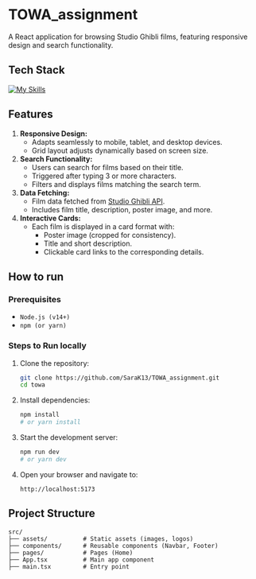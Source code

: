 # TOWA_assignment
A React application for browsing Studio Ghibli films, featuring responsive design and search functionality.

## Tech Stack
[![My Skills](https://skillicons.dev/icons?i=react,ts,css,vite,npm)](https://skillicons.dev)

## Features
1. **Responsive Design:**
    - Adapts seamlessly to mobile, tablet, and desktop devices.
    - Grid layout adjusts dynamically based on screen size.
2. **Search Functionality:**
    - Users can search for films based on their title.
    - Triggered after typing 3 or more characters.
    - Filters and displays films matching the search term.
3. **Data Fetching:**
    - Film data fetched from [Studio Ghibli API](https://ghibliapi.vercel.app/films).
    - Includes film title, description, poster image, and more.
4. **Interactive Cards:**
    - Each film is displayed in a card format with:
        - Poster image (cropped for consistency).
        - Title and short description.
        - Clickable card links to the corresponding details.

## How to run
### Prerequisites
- `Node.js (v14+)`
- `npm (or yarn)`

### Steps to Run locally
1. Clone the repository:
    ```bash
    git clone https://github.com/SaraK13/TOWA_assignment.git
    cd towa
    ```
2. Install dependencies:
    ```bash
    npm install
    # or yarn install
    ```
3. Start the development server:
    ```bash
    npm run dev
    # or yarn dev
    ```
4. Open your browser and navigate to:
    ```
    http://localhost:5173
    ```

## Project Structure
```
src/
├── assets/          # Static assets (images, logos)
├── components/      # Reusable components (Navbar, Footer)
├── pages/           # Pages (Home)
├── App.tsx          # Main app component
├── main.tsx         # Entry point
```